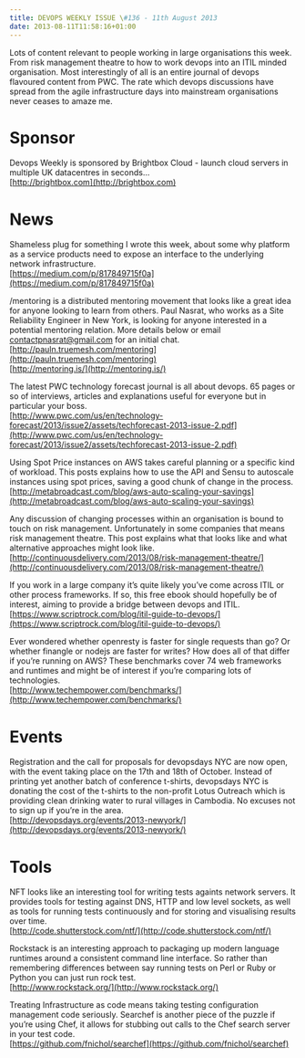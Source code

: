 ```yaml
---
title: DEVOPS WEEKLY ISSUE \#136 - 11th August 2013 
date: 2013-08-11T11:58:16+01:00
---
```


Lots of content relevant to people working in large organisations this week. From risk management theatre to how to work devops into an ITIL minded organisation. Most interestingly of all is an entire journal of devops flavoured content from PWC. The rate which devops discussions have spread from the agile infrastructure days into mainstream organisations never ceases to amaze me.


Sponsor
======

Devops Weekly is sponsored by Brightbox Cloud - launch cloud servers in multiple UK datacentres in seconds...
<br>[http://brightbox.com](http://brightbox.com)


News
====

Shameless plug for something I wrote this week, about some why platform as a service products need to expose an interface to the underlying network infrastructure.
<br>[https://medium.com/p/817849715f0a](https://medium.com/p/817849715f0a)


/mentoring is a distributed mentoring movement that looks like a great idea for anyone looking to learn from others. Paul Nasrat, who works as a Site Reliability Engineer in New York, is looking for anyone interested in a potential mentoring relation. More details below or email contactpnasrat@gmail.com for an initial chat.
<br>[http://pauln.truemesh.com/mentoring](http://pauln.truemesh.com/mentoring)
<br>[http://mentoring.is/](http://mentoring.is/)


The latest PWC technology forecast journal is all about devops. 65 pages or so of interviews, articles and explanations useful for everyone but in particular your boss.
<br>[http://www.pwc.com/us/en/technology-forecast/2013/issue2/assets/techforecast-2013-issue-2.pdf](http://www.pwc.com/us/en/technology-forecast/2013/issue2/assets/techforecast-2013-issue-2.pdf)


Using Spot Price instances on AWS takes careful planning or a specific kind of workload. This posts explains how to use the API and Sensu to autoscale instances using spot prices, saving a good chunk of change in the process.
<br>[http://metabroadcast.com/blog/aws-auto-scaling-your-savings](http://metabroadcast.com/blog/aws-auto-scaling-your-savings)


Any discussion of changing processes within an organisation is bound to touch on risk management. Unfortunately in some companies that means risk management theatre. This post explains what that looks like and what alternative approaches might look like.
<br>[http://continuousdelivery.com/2013/08/risk-management-theatre/](http://continuousdelivery.com/2013/08/risk-management-theatre/)


If you work in a large company it’s quite likely you’ve come across ITIL or other process frameworks. If so, this free ebook should hopefully be of interest, aiming to provide a bridge between devops and ITIL.
<br>[https://www.scriptrock.com/blog/itil-guide-to-devops/](https://www.scriptrock.com/blog/itil-guide-to-devops/)


Ever wondered whether openresty is faster for single requests than go? Or whether finangle or nodejs are faster for writes? How does all of that differ if you’re running on AWS? These benchmarks cover 74 web frameworks and runtimes and might be of interest if you’re comparing lots of technologies.
<br>[http://www.techempower.com/benchmarks/](http://www.techempower.com/benchmarks/)


Events
======

Registration and the call for proposals for devopsdays NYC are now open, with the event taking place on the 17th and 18th of October. Instead of printing yet another batch of conference t-shirts, devopsdays NYC is donating the cost of the t-shirts to the non-profit Lotus Outreach which is providing clean drinking water to rural villages in Cambodia. No excuses not to sign up if you’re in the area.
<br>[http://devopsdays.org/events/2013-newyork/](http://devopsdays.org/events/2013-newyork/)


Tools
====

NFT looks like an interesting tool for writing tests againts network servers. It provides tools for testing against DNS, HTTP and low level sockets, as well as tools for running tests continuously and for storing and visualising results over time.
<br>[http://code.shutterstock.com/ntf/](http://code.shutterstock.com/ntf/)


Rockstack is an interesting approach to packaging up modern language runtimes around a consistent command line interface. So rather than remembering differences between say running tests on Perl or Ruby or Python you can just run rock test.
<br>[http://www.rockstack.org/](http://www.rockstack.org/)


Treating Infrastructure as code means taking testing configuration management code seriously. Searchef is another piece of the puzzle if you’re using Chef, it allows for stubbing out calls to the Chef search server in your test code.
<br>[https://github.com/fnichol/searchef](https://github.com/fnichol/searchef)




